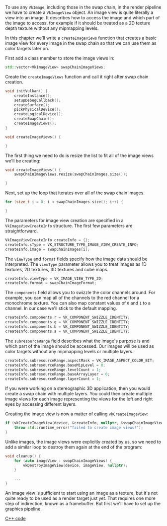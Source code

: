 To use any `VkImage`, including those in the swap chain, in the render pipeline
we have to create a `VkImageView` object. An image view is quite literally a
view into an image. It describes how to access the image and which part of the
image to access, for example if it should be treated as a 2D texture depth
texture without any mipmapping levels.

In this chapter we'll write a `createImageViews` function that creates a basic
image view for every image in the swap chain so that we can use them as color
targets later on.

First add a class member to store the image views in:

```c++
std::vector<VkImageView> swapChainImageViews;
```

Create the `createImageViews` function and call it right after swap chain
creation.

```c++
void initVulkan() {
    createInstance();
    setupDebugCallback();
    createSurface();
    pickPhysicalDevice();
    createLogicalDevice();
    createSwapChain();
    createImageViews();
}

void createImageViews() {

}
```

The first thing we need to do is resize the list to fit all of the image views
we'll be creating:

```c++
void createImageViews() {
    swapChainImageViews.resize(swapChainImages.size());

}
```

Next, set up the loop that iterates over all of the swap chain images.

```c++
for (size_t i = 0; i < swapChainImages.size(); i++) {

}
```

The parameters for image view creation are specified in a
`VkImageViewCreateInfo` structure. The first few parameters are straightforward.

```c++
VkImageViewCreateInfo createInfo = {};
createInfo.sType = VK_STRUCTURE_TYPE_IMAGE_VIEW_CREATE_INFO;
createInfo.image = swapChainImages[i];
```

The `viewType` and `format` fields specify how the image data should be
interpreted. The `viewType` parameter allows you to treat images as 1D textures,
2D textures, 3D textures and cube maps.

```c++
createInfo.viewType = VK_IMAGE_VIEW_TYPE_2D;
createInfo.format = swapChainImageFormat;
```

The `components` field allows you to swizzle the color channels around. For
example, you can map all of the channels to the red channel for a monochrome
texture. You can also map constant values of `0` and `1` to a channel. In our
case we'll stick to the default mapping.

```c++
createInfo.components.r = VK_COMPONENT_SWIZZLE_IDENTITY;
createInfo.components.g = VK_COMPONENT_SWIZZLE_IDENTITY;
createInfo.components.b = VK_COMPONENT_SWIZZLE_IDENTITY;
createInfo.components.a = VK_COMPONENT_SWIZZLE_IDENTITY;
```

The `subresourceRange` field describes what the image's purpose is and which
part of the image should be accessed. Our images will be used as color targets
without any mipmapping levels or multiple layers.

```c++
createInfo.subresourceRange.aspectMask = VK_IMAGE_ASPECT_COLOR_BIT;
createInfo.subresourceRange.baseMipLevel = 0;
createInfo.subresourceRange.levelCount = 1;
createInfo.subresourceRange.baseArrayLayer = 0;
createInfo.subresourceRange.layerCount = 1;
```

If you were working on a stereographic 3D application, then you would create a
swap chain with multiple layers. You could then create multiple image views for
each image representing the views for the left and right eyes by accessing
different layers.

Creating the image view is now a matter of calling `vkCreateImageView`:

```c++
if (vkCreateImageView(device, &createInfo, nullptr, &swapChainImageViews[i]) != VK_SUCCESS) {
    throw std::runtime_error("failed to create image views!");
}
```

Unlike images, the image views were explicitly created by us, so we need to add
a similar loop to destroy them again at the end of the program:

```c++
void cleanup() {
    for (auto imageView : swapChainImageViews) {
        vkDestroyImageView(device, imageView, nullptr);
    }

    ...
}
```

An image view is sufficient to start using an image as a texture, but it's not
quite ready to be used as a render target just yet. That requires one more step
of indirection, known as a framebuffer. But first we'll have to set up the
graphics pipeline.

[C++ code](/code/07_image_views.cpp)
